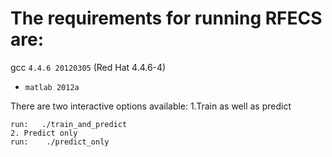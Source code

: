 # The requirements for running RFECS are:
gcc ```4.4.6 20120305``` (Red Hat 4.4.6-4)

* `matlab 2012a `

There are two interactive options available:
1.Train as well as predict
```
run:   ./train_and_predict
2. Predict only
run:    ./predict_only
```
